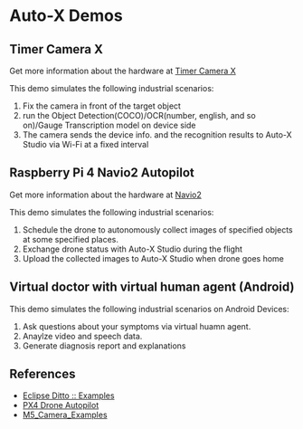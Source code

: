 # Auto-X Demos

## Timer Camera X

Get more information about the hardware at [Timer Camera X](https://docs.m5stack.com/en/unit/timercam_x)

This demo simulates the following industrial scenarios:
1. Fix the camera in front of the target object
2. run the Object Detection(COCO)/OCR(number, english, and so on)/Gauge Transcription model on device side
3. The camera sends the device info. and the recognition results to Auto-X Studio via Wi-Fi at a fixed interval


##  Raspberry Pi 4 Navio2 Autopilot

Get more information about the hardware at [Navio2](https://navio2.hipi.io/)

This demo simulates the following industrial scenarios:
1. Schedule the drone to autonomously collect images of specified objects at some specified places.
2. Exchange drone status with Auto-X Studio during the flight
3. Upload the collected images to Auto-X Studio when drone goes home

##  Virtual doctor with virtual human agent (Android)

This demo simulates the following industrial scenarios on Android Devices:
1. Ask questions about your symptoms via virtual huamn agent.
2. Anaylze video and speech data.
3. Generate diagnosis report and explanations


## References

- [Eclipse Ditto :: Examples](https://github.com/eclipse-ditto/ditto-examples)
- [PX4 Drone Autopilot](https://github.com/PX4/PX4-Autopilot)
- [M5_Camera_Examples](https://github.com/m5stack/M5_Camera_Examples/tree/main)